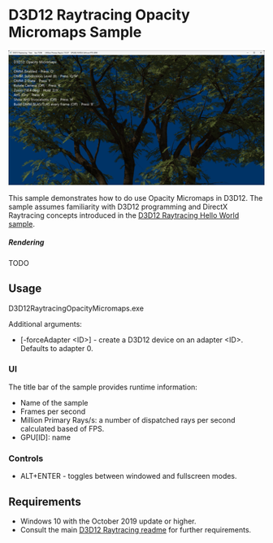 # D3D12 Raytracing Opacity Micromaps Sample
![D3D12 Raytracing Opacity Micromaps GUI](Screenshot.png)

This sample demonstrates how to do use Opacity Micromaps in D3D12. The sample assumes familiarity with D3D12 programming and DirectX Raytracing concepts introduced in the [D3D12 Raytracing Hello World sample](../D3D12RaytracingHelloWorld/readme.md).

##### Rendering
TODO

## Usage
D3D12RaytracingOpacityMicromaps.exe

Additional arguments:
  * [-forceAdapter \<ID>] - create a D3D12 device on an adapter \<ID>. Defaults to adapter 0.

### UI
The title bar of the sample provides runtime information:
* Name of the sample
* Frames per second
* Million Primary Rays/s: a number of dispatched rays per second calculated based of FPS.
* GPU[ID]: name

### Controls
* ALT+ENTER - toggles between windowed and fullscreen modes.

## Requirements
* Windows 10 with the October 2019 update or higher.
* Consult the main [D3D12 Raytracing readme](../../readme.md) for further requirements.
